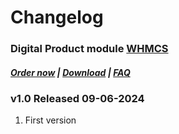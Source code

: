 # Changelog

### Digital Product module **[WHMCS](https://puqcloud.com/link.php?id=77)** 

#####  [Order now](https://puqcloud.com/index.php?rp=/store/whmcs-module-digital-product) | [Download](https://download.puqcloud.com/WHMCS/servers/PUQ_WHMCS-Digital-Product/) | [FAQ](https://faq.puqcloud.com/)

### v1.0 Released 09-06-2024

1. First version
